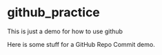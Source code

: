 # github_practice
This is just a demo for how to use github

Here is some stuff for a GitHub Repo Commit demo.